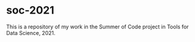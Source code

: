 # soc-2021
This is a repository of my work in the Summer of Code project in Tools for Data Science, 2021.
